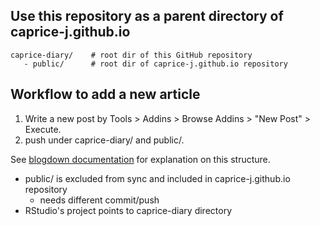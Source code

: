 
## Use this repository as a parent directory of caprice-j.github.io
```
caprice-diary/    # root dir of this GitHub repository
   - public/      # root dir of caprice-j.github.io repository
```

## Workflow to add a new article

1. Write a new post by Tools > Addins > Browse Addins > "New Post" > Execute.
2. push under caprice-diary/ and public/.

See [blogdown documentation](https://bookdown.org/yihui/blogdown/github-pages.html) for explanation on this structure.

+ public/ is excluded from sync and included in caprice-j.github.io repository
  - needs different commit/push
+ RStudio's project points to caprice-diary directory